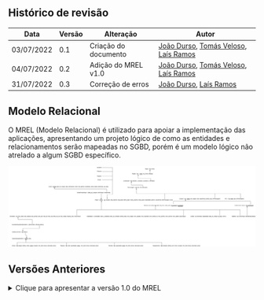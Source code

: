 ## Histórico de revisão
 
| Data       | Versão | Alteração            | Autor                                     |
| ---------- | ------ | -------------------- | ----------------------------------------- |
| 03/07/2022 | 0.1    | Criação do documento | [João Durso](https://github.com/jvsdurso),  [Tomás Veloso](https://github.com/tomasvelos0), [Laís Ramos](https://github.com/laisramos123) |
| 04/07/2022 | 0.2    | Adição do MREL v1.0  | [João Durso](https://github.com/jvsdurso),  [Tomás Veloso](https://github.com/tomasvelos0), [Laís Ramos](https://github.com/laisramos123) |
| 31/07/2022 | 0.3    | Correção de erros | [João Durso](https://github.com/jvsdurso), [Laís Ramos](https://github.com/laisramos123) |
 
## Modelo Relacional
 
O MREL (Modelo Relacional) é utilizado para apoiar a implementação das aplicações, apresentando um projeto lógico de como as entidades e relacionamentos serão mapeadas no SGBD, porém é um modelo lógico não atrelado a algum SGBD específico.
 
![MREL v2.0](../assets/images/MREL/MRELv2.png)
 
## Versões Anteriores
 
<details>
<summary>Clique para apresentar a versão 1.0 do MREL</summary>
 
### MREL v1.0
 
Como o Modelo Relacional foi feito no [Google Drive](https://drive.google.com/file/d/116N7p4iBj1Jgl5VEohrv1pRYw0CqJupo/view?usp=sharing), através da plataforma Diagrams(draw.io), não teve como restaurar todo o histórico de modificações. Portanto, somente as mudanças a partir da versão 1.0 serão documentadas.
 
![MREL v1.0](../assets/images/MREL/MREL.png)
 
**Autor(es):**
[João Durso](https://github.com/jvsdurso)
